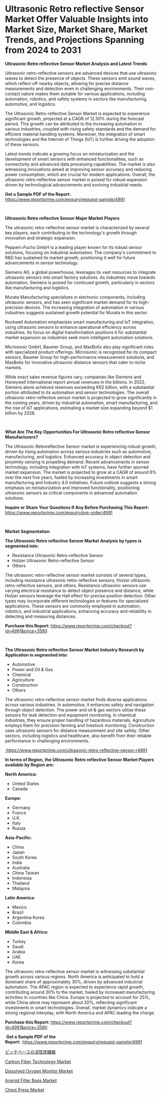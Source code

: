 <p><h1>Ultrasonic Retro reflective Sensor Market Offer Valuable Insights into Market Size, Market Share, Market Trends, and Projections Spanning from 2024 to 2031</h1></p><p><strong>Ultrasonic Retro reflective Sensor Market Analysis and Latest Trends</strong></p>
<p><p>Ultrasonic retro-reflective sensors are advanced devices that use ultrasonic waves to detect the presence of objects. These sensors emit sound waves, which reflect off nearby objects, allowing for precise distance measurements and detection even in challenging environments. Their non-contact nature makes them suitable for various applications, including automation, robotics, and safety systems in sectors like manufacturing, automotive, and logistics.</p><p>The Ultrasonic Retro-reflective Sensor Market is expected to experience significant growth, projected at a CAGR of 12.50% during the forecast period. This growth can be attributed to the increasing automation in various industries, coupled with rising safety standards and the demand for efficient material handling systems. Moreover, the integration of smart technologies and the Internet of Things (IoT) is further driving the adoption of these sensors.</p><p>Latest trends indicate a growing focus on miniaturization and the development of smart sensors with enhanced functionalities, such as connectivity and advanced data processing capabilities. The market is also witnessing innovations aimed at improving sensor accuracy and reducing power consumption, which are crucial for modern applications. Overall, the ultrasonic retro-reflective sensor market is poised for robust expansion driven by technological advancements and evolving industrial needs.</p></p>
<p><strong>Get a Sample PDF of the Report:&nbsp;</strong> <a href="https://www.reportprime.com/enquiry/request-sample/4991">https://www.reportprime.com/enquiry/request-sample/4991</a></p>
<p>&nbsp;</p>
<p><strong>Ultrasonic Retro reflective Sensor Major Market Players</strong></p>
<p><p>The ultrasonic retro-reflective sensor market is characterized by several key players, each contributing to the technology's growth through innovation and strategic expansion. </p><p>Pepperl+Fuchs GmbH is a leading player known for its robust sensor solutions, focusing on industrial automation. The company's commitment to R&D has sustained its market growth, positioning it well for future advancements in sensor technology.</p><p>Siemens AG, a global powerhouse, leverages its vast resources to integrate ultrasonic sensors into smart factory solutions. As industries move towards automation, Siemens is poised for continued growth, particularly in sectors like manufacturing and logistics.</p><p>Murata Manufacturing specializes in electronic components, including ultrasonic sensors, and has seen significant market demand for its high-precision devices. The increasing integration of automation in various industries suggests sustained growth potential for Murata in this sector.</p><p>Rockwell Automation emphasizes smart manufacturing and IoT integration, using ultrasonic sensors to enhance operational efficiency across industries. Its focus on digital transformation positions it for substantial market expansion as industries seek more intelligent automation solutions.</p><p>Microsonic GmbH, Baumer Group, and MaxBotix also play significant roles with specialized product offerings. Microsonic is recognized for its compact sensors, Baumer Group for high-performance measurement solutions, and MaxBotix for innovative ultrasonic distance sensors that cater to niche markets.</p><p>While exact sales revenue figures vary, companies like Siemens and Honeywell International report annual revenues in the billions. In 2022, Siemens alone achieved revenues exceeding €62 billion, with a substantial portion attributed to its automation and sensor technologies. The overall ultrasonic retro-reflective sensor market is projected to grow significantly in the coming years, driven by industrial automation, smart manufacturing, and the rise of IoT applications, estimating a market size expanding beyond $1 billion by 2026.</p></p>
<p>&nbsp;</p>
<p><strong>What Are The Key Opportunities For Ultrasonic Retro reflective Sensor Manufacturers?</strong></p>
<p><p>The Ultrasonic Retroreflective Sensor market is experiencing robust growth, driven by rising automation across various industries such as automotive, manufacturing, and logistics. Enhanced accuracy in object detection and proximity sensing is propelling demand. Recent advancements in sensor technology, including integration with IoT systems, have further spurred market expansion. The market is projected to grow at a CAGR of around 6% over the next five years, fueled by increasing investments in smart manufacturing and Industry 4.0 initiatives. Future outlook suggests a strong emphasis on miniaturization and improved functionality, positioning ultrasonic sensors as critical components in advanced automation solutions.</p></p>
<p><strong>Inquire or Share Your Questions If Any Before Purchasing This Report:</strong> <a href="https://www.reportprime.com/enquiry/pre-order/4991">https://www.reportprime.com/enquiry/pre-order/4991</a></p>
<p>&nbsp;</p>
<p><strong>Market Segmentation</strong></p>
<p><strong>The Ultrasonic Retro reflective Sensor Market Analysis by types is segmented into:</strong></p>
<p><ul><li>Resistance Ultrasonic Retro-reflective Sensor</li><li>Holzer Ultrasonic Retro-reflective Sensor</li><li>Others</li></ul></p>
<p><p>The ultrasonic retro-reflective sensor market consists of several types, including resistance ultrasonic retro-reflective sensors, Holzer ultrasonic retro-reflective sensors, and others. Resistance ultrasonic sensors use varying electrical resistance to detect object presence and distance, while Holzer sensors leverage the Hall effect for precise position detection. Other types may incorporate different technologies or features for specialized applications. These sensors are commonly employed in automation, robotics, and industrial applications, enhancing accuracy and reliability in detecting and measuring distances.</p></p>
<p><strong>Purchase this Report:&nbsp;</strong><a href="https://www.reportprime.com/checkout?id=4991&price=3590">https://www.reportprime.com/checkout?id=4991&price=3590</a></p>
<p>&nbsp;</p>
<p><strong>The Ultrasonic Retro reflective Sensor Market Industry Research by Application is segmented into:</strong></p>
<p><ul><li>Automotive</li><li>Power and Oil & Gas</li><li>Chemical</li><li>Agriculture</li><li>Construction</li><li>Others</li></ul></p>
<p><p>The ultrasonic retro-reflective sensor market finds diverse applications across various industries. In automotive, it enhances safety and navigation through object detection. The power and oil & gas sectors utilize these sensors for leak detection and equipment monitoring. In chemical industries, they ensure proper handling of hazardous materials. Agriculture employs them for precision farming and livestock monitoring. Construction uses ultrasonic sensors for distance measurement and site safety. Other sectors, including logistics and healthcare, also benefit from their reliable performance in challenging environments.</p></p>
<p><a href="https://www.reportprime.com/ultrasonic-retro-reflective-sensor-r4991">&nbsp;https://www.reportprime.com/ultrasonic-retro-reflective-sensor-r4991</a></p>
<p><strong>In terms of Region, the Ultrasonic Retro reflective Sensor Market Players available by Region are:</strong></p>
<p>
    <p> <strong> North America: </strong>
        <ul>
            <li>United States</li>
            <li>Canada</li>
        </ul>
        </p> 
    <p> <strong> Europe: </strong>
        <ul>
            <li>Germany</li>
            <li>France</li>
            <li>U.K.</li>
            <li>Italy</li>
            <li>Russia</li>
        </ul>
        </p> 
    <p> <strong> Asia-Pacific: </strong>
        <ul>
            <li>China</li>
            <li>Japan</li>
            <li>South Korea</li>
            <li>India</li>
            <li>Australia</li>
            <li>China Taiwan</li>
            <li>Indonesia</li>
            <li>Thailand</li>
            <li>Malaysia</li>
        </ul>
        </p> 
    <p> <strong> Latin America: </strong>
        <ul>
            <li>Mexico</li>
            <li>Brazil</li>
            <li>Argentina Korea</li>
            <li>Colombia</li>
        </ul>
        </p> 
    <p> <strong> Middle East & Africa: </strong>
        <ul>
            <li>Turkey</li>
            <li>Saudi</li>
            <li>Arabia</li>
            <li>UAE</li>
            <li>Korea</li>
        </ul>
    </p>
    </p>
<p><p>The ultrasonic retro-reflective sensor market is witnessing substantial growth across various regions. North America is anticipated to hold a dominant share of approximately 35%, driven by advanced industrial automation. The APAC region is expected to experience rapid growth, contributing around 30% to the market, fueled by increased manufacturing activities in countries like China. Europe is projected to account for 25%, while China alone may represent about 20%, reflecting significant investments in smart technologies. Overall, market dynamics indicate a strong regional interplay, with North America and APAC leading the charge.</p></p>
<p><strong>Purchase this Report: </strong><a href="https://www.reportprime.com/checkout?id=4991&price=3590">https://www.reportprime.com/checkout?id=4991&price=3590</a></p>
<p>&nbsp;<strong>Get a Sample PDF of the Report:&nbsp;&nbsp;</strong><a href="https://www.reportprime.com/enquiry/request-sample/4991">https://www.reportprime.com/enquiry/request-sample/4991</a></p>
<p><strong></strong></p>
<p><p><a href="https://medium.com/@edmondg3yrtreenfelder8956/pitch-based-activated-carbon-fiber-market-%E3%81%AF-%E3%82%B3%E3%82%B9%E3%83%88%E7%AE%A1%E7%90%86%E3%81%A8%E5%8A%B9%E7%8E%87%E5%90%91%E4%B8%8A%E3%82%92%E5%84%AA%E5%85%88%E3%81%97%E3%81%BE%E3%81%99-%E3%81%95%E3%82%89%E3%81%AB-%E5%A0%B1%E5%91%8A%E6%9B%B8%E3%81%AF%E5%B8%82%E5%A0%B4%E3%81%AE%E9%9C%80%E8%A6%81%E9%9D%A2%E3%81%A8%E4%BE%9B%E7%B5%A6%E9%9D%A2%E3%81%AE%E4%B8%A1%E6%96%B9%E3%82%92%E3%82%AB%E3%83%90%E3%83%BC%E3%81%97%E3%81%A6%E3%81%84%E3%81%BE%E3%81%99-9116d5072e2d">ピッチベースの活性炭繊維</a></p><p><a href="https://issuu.com/reportprime-2/docs/carbon-fiber-technology-market-size_55a6dd1d3e78e2">Carbon Fiber Technology Market</a></p><p><a href="https://www.linkedin.com/pulse/market-insights-global-dissolved-oxygen-monitor-forecast-innovation-2vh0f?trackingId=xiO9ry86Qu%2BUxfoZF9wwwg%3D%3D">Dissolved Oxygen Monitor Market</a></p><p><a href="https://medium.com/@wendy.edmunds90687/the-aramid-filter-bags-market-prioritizes-cost-control-and-efficiency-enhancement-578499027db3?postPublishedType=initial">Aramid Filter Bags Market</a></p><p><a href="https://www.linkedin.com/pulse/chest-press-market-size-segmentation-trends-growth-analysis-forecast-j8wvf?trackingId=Fxnx7p%2BfS3inIpL%2BgfiwUw%3D%3D">Chest Press Market</a></p></p>